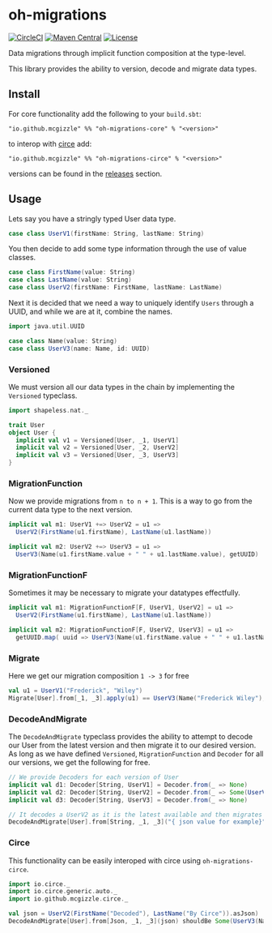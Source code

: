 # oh-migrations

[![CircleCI](https://circleci.com/gh/mcgizzle/oh-migrations.svg?style=svg)](https://circleci.com/gh/mcgizzle/oh-migrations)
[![Maven Central](https://img.shields.io/maven-central/v/io.github.mcgizzle/oh-migrations-core_2.12.svg)](https://maven-badges.herokuapp.com/maven-central/io.github.mcgizzle/oh-migrations-core_2.12)
[![License](https://img.shields.io/badge/License-Apache%202.0-blue.svg)](https://opensource.org/licenses/Apache-2.0)



Data migrations through implicit function composition at the type-level.

This library provides the ability to version, decode and migrate data types.

## Install

For core functionality add the following to your `build.sbt`:

`"io.github.mcgizzle" %% "oh-migrations-core" % "<version>"`

to interop with [circe](https://github.com/circe/circe) add:

`"io.github.mcgizzle" %% "oh-migrations-circe" % "<version>"`

versions can be found in the [releases](https://github.com/mcgizzle/oh-migrations/releases) section.

## Usage
Lets say you have a stringly typed User data type.
```scala
case class UserV1(firstName: String, lastName: String)
```
You then decide to add some type information through the use of value classes.
```scala
case class FirstName(value: String)
case class LastName(value: String)
case class UserV2(firstName: FirstName, lastName: LastName)
```
Next it is decided that we need a way to uniquely identify `Users` through a UUID, 
and while we are at it, combine the names.
```scala
import java.util.UUID

case class Name(value: String)
case class UserV3(name: Name, id: UUID)
```

### Versioned
We must version all our data types in the chain by implementing the `Versioned` typeclass.
```scala
import shapeless.nat._

trait User
object User {
  implicit val v1 = Versioned[User, _1, UserV1]
  implicit val v2 = Versioned[User, _2, UserV2]
  implicit val v3 = Versioned[User, _3, UserV3]
}
```

### MigrationFunction
Now we provide migrations from `n to n + 1`. This is a way to go from the current data type to the next version.
```scala
implicit val m1: UserV1 +=> UserV2 = u1 => 
  UserV2(FirstName(u1.firstName), LastName(u1.lastName))

implicit val m2: UserV2 +=> UserV3 = u1 => 
  UserV3(Name(u1.firstName.value + " " + u1.lastName.value), getUUID)
```

### MigrationFunctionF
Sometimes it may be necessary to migrate your datatypes effectfully.
```scala
implicit val m1: MigrationFunctionF[F, UserV1, UserV2] = u1 => 
  UserV2(FirstName(u1.firstName), LastName(u1.lastName))

implicit val m2: MigrationFunctionF[F, UserV2, UserV3] = u1 => 
  getUUID.map( uuid => UserV3(Name(u1.firstName.value + " " + u1.lastName.value), uuid))
```

### Migrate
Here we get our migration composition `1 -> 3` for free
```scala
val u1 = UserV1("Frederick", "Wiley")
Migrate[User].from[_1, _3].apply(u1) == UserV3(Name("Frederick Wiley"), getUUID)
```

### DecodeAndMigrate
The `DecodeAndMigrate` typeclass provides the ability to attempt to decode our User from the 
latest version and then migrate it to our desired version. As long as we have defined `Versioned`, `MigrationFunction` and `Decoder`
for all our versions, we get the following for free.
```scala
// We provide Decoders for each version of User
implicit val d1: Decoder[String, UserV1] = Decoder.from(_ => None)   
implicit val d2: Decoder[String, UserV2] = Decoder.from(_ => Some(UserV2(FirstName("Decoded"), LastName("By UserV2"))))   
implicit val d3: Decoder[String, UserV3] = Decoder.from(_ => None)   

// It decodes a UserV2 as it is the latest available and then migrates it to UserV3
DecodeAndMigrate[User].from[String, _1, _3]("{ json value for example}") shouldBe Some(UserV3(Name("Decoded By UserV2")))
```

### Circe 
This functionality can be easily interoped with circe using `oh-migrations-circe`.
```scala
import io.circe._
import io.circe.generic.auto._
import io.github.mcgizzle.circe._

val json = UserV2(FirstName("Decoded"), LastName("By Circe")).asJson)
DecodeAndMigrate[User].from[Json, _1, _3](json) shouldBe Some(UserV3(Name("Decoded By Circe")))
```

